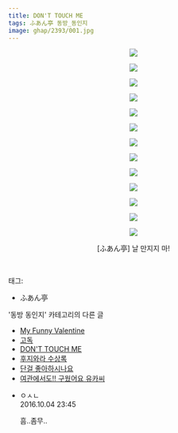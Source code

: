 ```yaml
---
title: DON'T TOUCH ME
tags: ふあん亭 동방_동인지
image: ghap/2393/001.jpg
---
```

<div class="article">
<p style="text-align: center; clear: none; float: none;"><img src="{{ site.nasurl }}/ghap/2393/001.jpg"/></p>
<p style="text-align: center; clear: none; float: none;"><img src="{{ site.nasurl }}/ghap/2393/002.jpg"/></p>
<p style="text-align: center; clear: none; float: none;"><img src="{{ site.nasurl }}/ghap/2393/003.jpg"/></p>
<p style="text-align: center; clear: none; float: none;"><img src="{{ site.nasurl }}/ghap/2393/004.jpg"/></p>
<p style="text-align: center; clear: none; float: none;"><img src="{{ site.nasurl }}/ghap/2393/005.jpg"/></p>
<p style="text-align: center; clear: none; float: none;"><img src="{{ site.nasurl }}/ghap/2393/006.jpg"/></p>
<p style="text-align: center; clear: none; float: none;"><img src="{{ site.nasurl }}/ghap/2393/007.jpg"/></p>
<p style="text-align: center; clear: none; float: none;"><img src="{{ site.nasurl }}/ghap/2393/008.jpg"/></p>
<p style="text-align: center; clear: none; float: none;"><img src="{{ site.nasurl }}/ghap/2393/009.jpg"/></p>
<p style="text-align: center; clear: none; float: none;"><img src="{{ site.nasurl }}/ghap/2393/010.jpg"/></p>
<p style="text-align: center; clear: none; float: none;"><img src="{{ site.nasurl }}/ghap/2393/011.jpg"/></p>
<p style="text-align: center; clear: none; float: none;"><img src="{{ site.nasurl }}/ghap/2393/012.jpg"/></p>
<p style="text-align: center; clear: none; float: none;"><img src="{{ site.nasurl }}/ghap/2393/013.jpg"/></p>
<p style="text-align: center; clear: none; float: none;">[ふあん亭] 날 만지지 마!</p>
<p><br/></p>
</div><div class="tagTrail">
<p>태그: </p>
<ul>
<li>ふあん亭</li>
</ul>
</div><div class="another">
<p>'동방 동인지' 카테고리의 다른 글</p>
<ul>
<li><a href="/2016-09-29-ghap_2395">My Funny Valentine</a></li>
<li><a href="/2016-09-29-ghap_2394">고독</a></li>
<li><a href="/2016-09-29-ghap_2393">DON'T TOUCH ME</a></li>
<li><a href="/2016-09-29-ghap_2392">후지와라 수상록</a></li>
<li><a href="/2016-09-29-ghap_2391">단걸 좋아하시나요</a></li>
<li><a href="/2016-09-29-ghap_2390">여관에서도!! 구웠어요 유카씨</a></li>
</ul>
</div><div class="cb_module cb_fluid">
<div class="cb_wrt cb_profile">
<div class="comment">
<ul>
<li class="cb_thumb_off" id="comment14820280">
<div class="cb_comment_area">
<div class="cb_info_area">
<div class="cb_section">
<span class="cb_nick_name">ㅇㅅㄴ</span>
</div>
<div class="cb_section">
<span class="cb_date">2016.10.04 23:45 </span>
</div>
</div>
<div class="cb_dsc_comment">
<p class="cb_dsc">
											흠..좀무..
										</p>
</div>
</div></li>
</ul>
</div>
</div><!-- commentList close -->
</div>